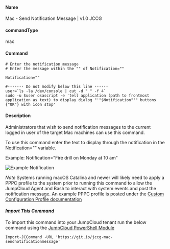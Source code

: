 #### Name

Mac - Send Notification Message | v1.0 JCCG 

#### commandType

mac

#### Command

```
# Enter the notification message
# Enter the message within the "" of Notification=""

Notification=""

#------- Do not modify below this line ------
user=`ls -la /dev/console | cut -d " " -f 4`
sudo -u $user osascript -e 'tell application (path to frontmost application as text) to display dialog "'"$Notification"'" buttons {"OK"} with icon stop'
```

#### Description

Administrators that wish to send notification messages to the current logged in user of the target Mac machines can use this command.

To use this command enter the text to display through the notification in the Notification="" variable.

Example: Notification="Fire drill on Monday at 10 am"

![Example Notification](https://github.com/TheJumpCloud/support/blob/master/PowerShell/JumpCloud%20Commands%20Gallery/Files/Notification%20Example.png?raw=true)

*Note* Systems running macOS Catalina and newer will likely need to apply a PPPC profile to the system prior to running this command to allow the JumpCloud Agent and Bash to interact with system events and post the notification message. An example PPPC profile is posted under the [Custom Configuration Profile documentation](https://github.com/TheJumpCloud/support/tree/master/MDM/Custom%20Configuration%20Profiles#example-pppc-profile-for-the-jumpcloud-agent)


#### *Import This Command*

To import this command into your JumpCloud tenant run the below command using the [JumpCloud PowerShell Module](https://github.com/TheJumpCloud/support/wiki/Installing-the-JumpCloud-PowerShell-Module)

```
Import-JCCommand -URL 'https://git.io/jccg-mac-sendnotificationmessage'
```
